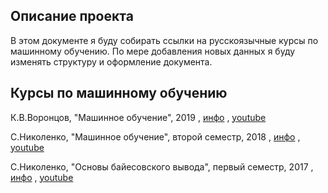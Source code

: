## Описание проекта

В этом документе я буду собирать ссылки на русскоязычные курсы по машинному обучению. По мере добавления новых данных я буду изменять структуру и оформление документа.

## Курсы по машинному обучению

К.В.Воронцов, "Машинное обучение", 2019
, [инфо](https://ya-r.ru/2020/05/07/vorontsov-kurs-mashinnoe-obuchenie-2019-shkola-analiza-dannyh/)
, [youtube](https://www.youtube.com/watch?v=SZkrxWhI5qM&list=PLJOzdkh8T5krxc4HsHbB8g8f0hu7973fK)

C.Николенко, "Машинное обучение", второй семестр, 2018
, [инфо](https://www.lektorium.tv/node/32187)
, [youtube](https://www.youtube.com/playlist?list=PL-_cKNuVAYAWXoVzVEDCT-usTEBHUf4AF)

С.Николенко, "Основы байесовского вывода", первый семестр, 2017
, [инфо](https://www.lektorium.tv/lecture/30977)
, [youtube](https://www.youtube.com/playlist?list=PL-_cKNuVAYAU0vPERG07V2B_fykSxiL7z)
